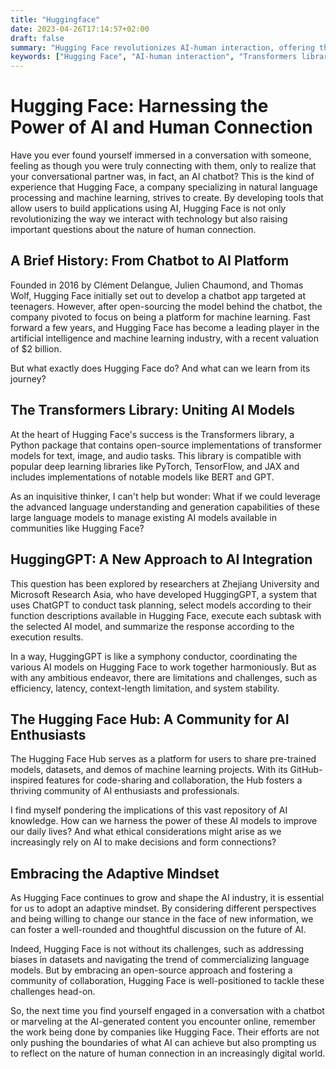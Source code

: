 ```yaml
---
title: "Huggingface"
date: 2023-04-26T17:14:57+02:00
draft: false
summary: "Hugging Face revolutionizes AI-human interaction, offering the Transformers library and HuggingGPT for AI model integration while fostering collaboration on the Hugging Face Hub. You need to know about it."
keywords: ["Hugging Face", "AI-human interaction", "Transformers library", "HuggingGPT", "AI model integration", "Hugging Face Hub", "collaboration", "open-source", "machine learning"]
---
```


# Hugging Face: Harnessing the Power of AI and Human Connection

Have you ever found yourself immersed in a conversation with someone, feeling as though you were truly connecting with them, only to realize that your conversational partner was, in fact, an AI chatbot? This is the kind of experience that Hugging Face, a company specializing in natural language processing and machine learning, strives to create. By developing tools that allow users to build applications using AI, Hugging Face is not only revolutionizing the way we interact with technology but also raising important questions about the nature of human connection.

## A Brief History: From Chatbot to AI Platform

Founded in 2016 by Clément Delangue, Julien Chaumond, and Thomas Wolf, Hugging Face initially set out to develop a chatbot app targeted at teenagers. However, after open-sourcing the model behind the chatbot, the company pivoted to focus on being a platform for machine learning. Fast forward a few years, and Hugging Face has become a leading player in the artificial intelligence and machine learning industry, with a recent valuation of $2 billion.

But what exactly does Hugging Face do? And what can we learn from its journey?

## The Transformers Library: Uniting AI Models

At the heart of Hugging Face's success is the Transformers library, a Python package that contains open-source implementations of transformer models for text, image, and audio tasks. This library is compatible with popular deep learning libraries like PyTorch, TensorFlow, and JAX and includes implementations of notable models like BERT and GPT.

As an inquisitive thinker, I can't help but wonder: What if we could leverage the advanced language understanding and generation capabilities of these large language models to manage existing AI models available in communities like Hugging Face?

## HuggingGPT: A New Approach to AI Integration

This question has been explored by researchers at Zhejiang University and Microsoft Research Asia, who have developed HuggingGPT, a system that uses ChatGPT to conduct task planning, select models according to their function descriptions available in Hugging Face, execute each subtask with the selected AI model, and summarize the response according to the execution results.

In a way, HuggingGPT is like a symphony conductor, coordinating the various AI models on Hugging Face to work together harmoniously. But as with any ambitious endeavor, there are limitations and challenges, such as efficiency, latency, context-length limitation, and system stability.

## The Hugging Face Hub: A Community for AI Enthusiasts

The Hugging Face Hub serves as a platform for users to share pre-trained models, datasets, and demos of machine learning projects. With its GitHub-inspired features for code-sharing and collaboration, the Hub fosters a thriving community of AI enthusiasts and professionals.

I find myself pondering the implications of this vast repository of AI knowledge. How can we harness the power of these AI models to improve our daily lives? And what ethical considerations might arise as we increasingly rely on AI to make decisions and form connections?

## Embracing the Adaptive Mindset

As Hugging Face continues to grow and shape the AI industry, it is essential for us to adopt an adaptive mindset. By considering different perspectives and being willing to change our stance in the face of new information, we can foster a well-rounded and thoughtful discussion on the future of AI.

Indeed, Hugging Face is not without its challenges, such as addressing biases in datasets and navigating the trend of commercializing language models. But by embracing an open-source approach and fostering a community of collaboration, Hugging Face is well-positioned to tackle these challenges head-on.

So, the next time you find yourself engaged in a conversation with a chatbot or marveling at the AI-generated content you encounter online, remember the work being done by companies like Hugging Face. Their efforts are not only pushing the boundaries of what AI can achieve but also prompting us to reflect on the nature of human connection in an increasingly digital world.